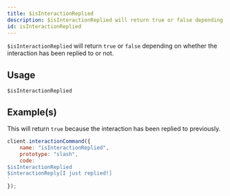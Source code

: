 ```yaml
---
title: $isInteractionReplied
description: $isInteractionReplied will return true or false depending on whether the interaction has been replied to or not.
id: isInteractionReplied
---
```


`$isInteractionReplied` will return `true` or `false` depending on whether the interaction has been replied to or not.

## Usage

```aoi
$isInteractionReplied
```

## Example(s)
This will return `true` because the interaction has been replied to previously.

```js
client.interactionCommand({
    name: "isInteractionReplied",
    prototype: "slash",
    code: `
$isInteractionReplied 
$interactionReply[I just replied!]
`
});
```
